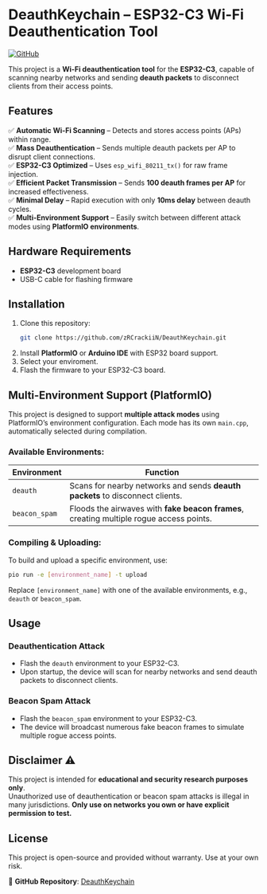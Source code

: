 # DeauthKeychain – ESP32-C3 Wi-Fi Deauthentication Tool  

[![GitHub](https://img.shields.io/github/stars/zRCrackiiN/DeauthKeychain?style=social)](https://github.com/zRCrackiiN/DeauthKeychain)  

This project is a **Wi-Fi deauthentication tool** for the **ESP32-C3**, capable of scanning nearby networks and sending **deauth packets** to disconnect clients from their access points.  

## Features  
✅ **Automatic Wi-Fi Scanning** – Detects and stores access points (APs) within range.  
✅ **Mass Deauthentication** – Sends multiple deauth packets per AP to disrupt client connections.  
✅ **ESP32-C3 Optimized** – Uses `esp_wifi_80211_tx()` for raw frame injection.  
✅ **Efficient Packet Transmission** – Sends **100 deauth frames per AP** for increased effectiveness.  
✅ **Minimal Delay** – Rapid execution with only **10ms delay** between deauth cycles.  
✅ **Multi-Environment Support** – Easily switch between different attack modes using **PlatformIO environments**.  

## Hardware Requirements  
- **ESP32-C3** development board  
- USB-C cable for flashing firmware  

## Installation  
1. Clone this repository:  
   ```sh
   git clone https://github.com/zRCrackiiN/DeauthKeychain.git
   ```  
2. Install **PlatformIO** or **Arduino IDE** with ESP32 board support.
3. Select your enviroment.
4. Flash the firmware to your ESP32-C3 board.  

## Multi-Environment Support (PlatformIO)  
This project is designed to support **multiple attack modes** using PlatformIO’s environment configuration. Each mode has its own `main.cpp`, automatically selected during compilation.  

### Available Environments:  
| Environment | Function |
|------------|----------|
| `deauth`   | Scans for nearby networks and sends **deauth packets** to disconnect clients. |
| `beacon_spam` | Floods the airwaves with **fake beacon frames**, creating multiple rogue access points. |

### Compiling & Uploading:  
To build and upload a specific environment, use:  
```sh
pio run -e [environment_name] -t upload
```  
Replace `[environment_name]` with one of the available environments, e.g., `deauth` or `beacon_spam`.  

## Usage  

### **Deauthentication Attack**  
- Flash the `deauth` environment to your ESP32-C3.  
- Upon startup, the device will scan for nearby networks and send deauth packets to disconnect clients.  

### **Beacon Spam Attack**  
- Flash the `beacon_spam` environment to your ESP32-C3.  
- The device will broadcast numerous fake beacon frames to simulate multiple rogue access points.  

## Disclaimer ⚠  
This project is intended for **educational and security research purposes only**.  
Unauthorized use of deauthentication or beacon spam attacks is illegal in many jurisdictions. **Only use on networks you own or have explicit permission to test.**  

## License  
This project is open-source and provided without warranty. Use at your own risk.  

📌 **GitHub Repository**: [DeauthKeychain](https://github.com/zRCrackiiN/DeauthKeychain)  
